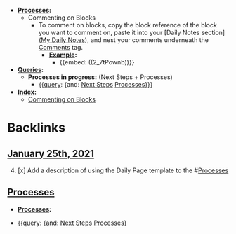 - **[Processes](<Processes.md>):**
    - Commenting on Blocks
        - To comment on blocks, copy the block reference of the block you want to comment on, paste it into your [Daily Notes section]([My Daily Notes](<My Daily Notes.md>)), and nest your comments underneath the [Comments](<Comments.md>) tag.
            - **[Example](<Example.md>):**
                - {{embed: ((2_7tPownb))}}
- **[Queries](<Queries.md>):**
    - **Processes in progress:** (Next Steps + Processes)
        -  {{[query](<query.md>): {and: [Next Steps](<Next Steps.md>) [Processes](<Processes.md>)}}}
- **[Index](<Index.md>):**
    - [Commenting on Blocks](((spBYrPEYv)))

# Backlinks
## [January 25th, 2021](<January 25th, 2021.md>)
4. [x] Add a description of using the Daily Page template to the #[Processes](<Processes.md>)

## [Processes](<Processes.md>)
- **[Processes](<Processes.md>):**

-  {{[query](<query.md>): {and: [Next Steps](<Next Steps.md>) [Processes](<Processes.md>)}

